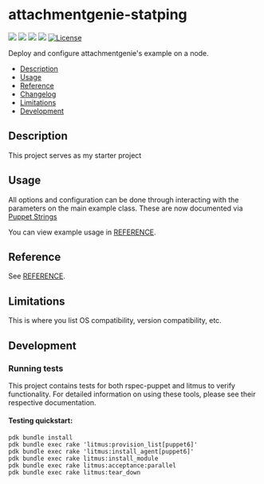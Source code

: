 # attachmentgenie-statping

[![](https://img.shields.io/puppetforge/pdk-version/attachmentgenie/example.svg?style=popout)](https://forge.puppetlabs.com/attachmentgenie/example)
[![](https://img.shields.io/puppetforge/v/attachmentgenie/example.svg?style=popout)](https://forge.puppetlabs.com/attachmentgenie/example)
[![](https://img.shields.io/puppetforge/dt/attachmentgenie/example.svg?style=popout)](https://forge.puppetlabs.com/attachmentgenie/example)
[![](https://travis-ci.org/attachmentgenie/attachmentgenie-statping.svg?branch=master)](https://travis-ci.org/attachmentgenie/attachmentgenie-statping)
[![License](https://img.shields.io/github/license/attachmentgenie/attachmentgenie-statping?stype=popout)](https://github.com/attachmentgenie/attachmentgenie-statping/blob/master/LICENSE)

Deploy and configure attachmentgenie's example on a node.

- [Description](#description)
- [Usage](#usage)
- [Reference](#reference)
- [Changelog](#changelog)
- [Limitations](#limitations)
- [Development](#development)

## Description

This project serves as my starter project

## Usage

All options and configuration can be done through interacting with the parameters
on the main example class.
These are now documented via [Puppet Strings](https://github.com/puppetlabs/puppet-strings)

You can view example usage in [REFERENCE](REFERENCE.md).

## Reference

See [REFERENCE](REFERENCE.md).

## Limitations

This is where you list OS compatibility, version compatibility, etc.

## Development

### Running tests

This project contains tests for both rspec-puppet and litmus to verify functionality. For detailed information on using these tools, please see their respective documentation.

#### Testing quickstart:

```
pdk bundle install
pdk bundle exec rake 'litmus:provision_list[puppet6]'
pdk bundle exec rake 'litmus:install_agent[puppet6]'
pdk bundle exec rake litmus:install_module
pdk bundle exec rake litmus:acceptance:parallel
pdk bundle exec rake litmus:tear_down
